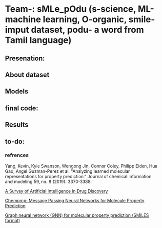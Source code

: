 # Team-: sMLe_pOdu (s-science, ML-machine learning, O-organic, smile-imput dataset, podu- a word from Tamil language)

## Presenation: 

## About dataset

## Models

## final code:

## Results

## to-do:

### refrences 

Yang, Kevin, Kyle Swanson, Wengong Jin, Connor Coley, Philipp Eiden, Hua Gao, Angel Guzman-Perez et al. "Analyzing learned molecular representations for property prediction." Journal of chemical information and modeling 59, no. 8 (2019): 3370-3388.

[A Survey of Artificial Intelligence in Drug Discovery](https://github.com/dengjianyuan/Survey_AI_Drug_Discovery)

[Chemprop: Message Passing Neural Networks for Molecule Property Prediction](https://github.com/chemprop/chemprop)

[Graph neural network (GNN) for molecular property prediction (SMILES format)](https://github.com/masashitsubaki/molecularGNN_smiles) 

